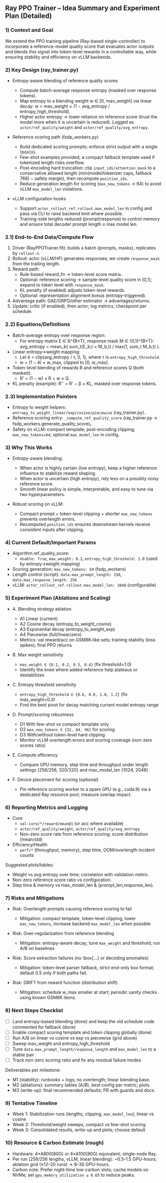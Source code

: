 ## Ray PPO Trainer – Idea Summary and Experiment Plan (Detailed)

### 1) Context and Goal
We extend the PPO training pipeline (Ray-based single-controller) to incorporate a reference-model quality score that evaluates actor outputs and blends this signal into token-level rewards in a controllable way, while ensuring stability and efficiency on vLLM backends.

### 2) Key Design (ray_trainer.py)
- Entropy-aware blending of reference quality scores
  - Compute batch-average response entropy (masked over response tokens).
  - Map entropy to a blending weight w ∈ [0, max_weight] via linear decay: w = max_weight × (1 − avg_entropy / entropy_high_threshold).
  - Higher actor entropy → lower reliance on reference score (trust the model more when it is uncertain is reduced). Logged as `actor/ref_quality/weight` and `actor/ref_quality/avg_entropy`.

- Reference scoring path (fsdp_workers.py)
  - Build dedicated scoring prompts; enforce strict output with a single \box{x}.
  - Few-shot examples provided; a compact fallback template used if tokenized length risks overflow.
  - Post-encoding hard truncation: clip `input_ids/attention_mask` to a conservative allowed length (min(model/tokenizer caps, fallback 768) − safety margin), then recompute `position_ids`.
  - Reduce generation length for scoring (`max_new_tokens` → 64) to avoid vLLM `max_model_len` violations.

- vLLM configuration hooks
  - Support `actor_rollout_ref.rollout.max_model_len` in config and pass via CLI to raise backend limit where possible.
  - Training-side lengths reduced (prompt/response) to control memory and ensure total decoder prompt length ≤ max model len.

### 2.1) End-to-End Data/Compute Flow
1. Driver (RayPPOTrainer.fit): builds a batch (prompts, masks), replicates by `rollout.n`.
2. Rollout: actor (vLLM/HF) generates responses; we create `response_mask` from the trailing length.
3. Reward path:
   - Rule-based reward_fn → token-level score matrix.
   - Optional: reference scoring → sample-level quality score in [0,1]; expand to token level with `response_mask`.
   - KL penalty (if enabled) adjusts token-level rewards.
   - Optional: representation alignment bonus (entropy-triggered).
4. Advantage path: GAE/GRPO/other estimator → advantages/returns.
5. Update: critic (if enabled), then actor; log metrics; checkpoint per schedule.

### 2.2) Equations/Definitions
- Batch-average entropy over response region:
  - For entropy matrix E ∈ ℝ^{B×T}, response mask M ∈ {0,1}^{B×T}:
    avg_entropy = mean_b( sum_t(E_b,t × M_b,t) / max(1, sum_t M_b,t) ).
- Linear entropy→weight mapping:
  - Let ê = clip(avg_entropy / τ, 0, 1), where τ is `entropy_high_threshold`.
  - w = (1 − ê) × w_max, clipped to [0, w_max].
- Token-level blending of rewards R and reference scores Q (both masked):
  - R' = (1 − w) × R + w × Q.
- KL penalty (example): R'' = R' − β × KL, masked over response tokens.

### 2.3) Implementation Pointers
- Entropy to weight helpers: `entropy_to_weight_linear/exp/cosine/piecewise` (ray_trainer.py).
- Reference scoring entry: `_compute_ref_quality_score` (ray_trainer.py → fsdp_workers.generate_quality_score)。
- Safety on vLLM: compact template; post-encoding clipping; `max_new_tokens=64`; optional `max_model_len` in config.


### 3) Why This Works
- Entropy-aware blending:
  - When actor is highly certain (low entropy), keep a higher reference influence to stabilize reward shaping.
  - When actor is uncertain (high entropy), rely less on a possibly noisy reference score.
  - Smooth linear policy is simple, interpretable, and easy to tune via two hyperparameters.

- Robust scoring on vLLM:
  - Compact prompt + token-level clipping + shorter `max_new_tokens` prevents overlength errors.
  - Recomputed `position_ids` ensures downstream kernels receive consistent inputs after clipping.

### 4) Current Default/Important Params
- Algorithm.ref_quality_score:
  - `enable: True`, `max_weight: 0.3`, `entropy_high_threshold: 1.0` (used by entropy→weight mapping)
- Scoring generation: `max_new_tokens: 64` (fsdp_workers)
- Length control (script): `data.max_prompt_length: 256`, `data.max_response_length: 256`
- vLLM: `actor_rollout_ref.rollout.max_model_len: 2048` (configurable)

### 5) Experiment Plan (Ablations and Scaling)
- A. Blending strategy ablation
  - A1 Linear (current)
  - A2 Cosine decay (entropy_to_weight_cosine)
  - A3 Exponential decay (entropy_to_weight_exp)
  - A4 Piecewise (full/linear/zero)
  - Metrics: val reward/acc on GSM8K-like sets; training stability (loss spikes); final PPO returns

- B. Max weight sensitivity
  - `max_weight ∈ {0.1, 0.2, 0.3, 0.4}` (fix threshold=1.0)
  - Identify the knee where added reference help plateaus or destabilizes

- C. Entropy threshold sensitivity
  - `entropy_high_threshold ∈ {0.6, 0.8, 1.0, 1.2}` (fix max_weight=0.3)
  - Find the best pivot for decay matching current model entropy range

- D. Prompt/scoring robustness
  - D1 With few-shot vs compact template only
  - D2 `max_new_tokens ∈ {32, 64, 96}` for scoring
  - D3 With/without token-level hard clipping
  - Monitor vLLM overlength errors and scoring coverage (non-zero scores ratio)

- E. Compute efficiency
  - Compare GPU memory, step time and throughput under length settings {256/256, 320/320} and max_model_len {1024, 2048}

- F. Device placement for scoring (optional)
  - Pin reference scoring worker to a spare GPU (e.g., cuda:9) via a dedicated Ray resource pool; measure overlap impact.

### 6) Reporting Metrics and Logging
- Core
  - `val-core/*/reward/mean@1` (or acc where available)
  - `actor/ref_quality/weight`, `actor/ref_quality/avg_entropy`
  - Non-zero score rate from reference scoring; score distribution (mean/std)
- Efficiency/Health
  - `perf/*` (throughput, memory), step time, OOM/overlength incident counts

Suggested plots/tables:
- Weight vs avg entropy over time; correlation with validation metric.
- Non-zero reference score ratio vs configuration.
- Step time & memory vs max_model_len & (prompt_len,response_len).

### 7) Risks and Mitigations
- Risk: Overlength prompts causing reference scoring to fail
  - Mitigation: compact template, token-level clipping, lower `max_new_tokens`, increase backend `max_model_len` when possible
- Risk: Over-regularization from reference blending
  - Mitigation: entropy-aware decay; tune `max_weight` and threshold; run A/B on baselines

- Risk: Score extraction failures (no \box{...} or decoding anomalies)
  - Mitigation: token-level parser fallback, strict end-only box format; default 0.5 only if both paths fail.

- Risk: DRIFT from reward function (distribution shift)
  - Mitigation: schedule w_max smaller at start; periodic sanity checks using known GSM8K items.

### 8) Next Steps Checklist
- [ ] Land entropy-based blending (done) and keep the old schedule code commented for fallback (done)
- [ ] Enable compact scoring template and token clipping globally (done)
- [ ] Run A/B on linear vs cosine vs exp vs piecewise (grid above)
- [ ] Sweep max_weight and entropy_high_threshold
- [ ] Tune `data.max_prompt_length/response_length` and `max_model_len` to a stable pair
- [ ] Track non-zero scoring ratio and fix any residual failure modes

Deliverables per milestone:
- M1 (stability): runbooks + logs; no overlength; linear blending base.
- M2 (ablations): summary tables (A/B), best config per metric; plots.
- M3 (write-up): final recommended defaults; PR with guards and docs.

### 9) Tentative Timeline
- Week 1: Stabilization runs (lengths, clipping, `max_model_len`); linear vs cosine
- Week 2: Threshold/weight sweeps, compact vs few-shot scoring
- Week 3: Consolidated results, write-up and plots; choose default

### 10) Resource & Carbon Estimate (rough)
- Hardware: 4×A800(80G) or 4×A100(80G) equivalent; single-node Ray.
- Per run (256/256 lengths, vLLM, linear blending): ~0.5–1.5 GPU-hours; ablation grid (≈12–20 runs) → 6–30 GPU-hours.
- Carbon note: Prefer night-time low-carbon slots; cache models on NVMe; set `gpu_memory_utilization ≤ 0.65` to reduce peaks.



